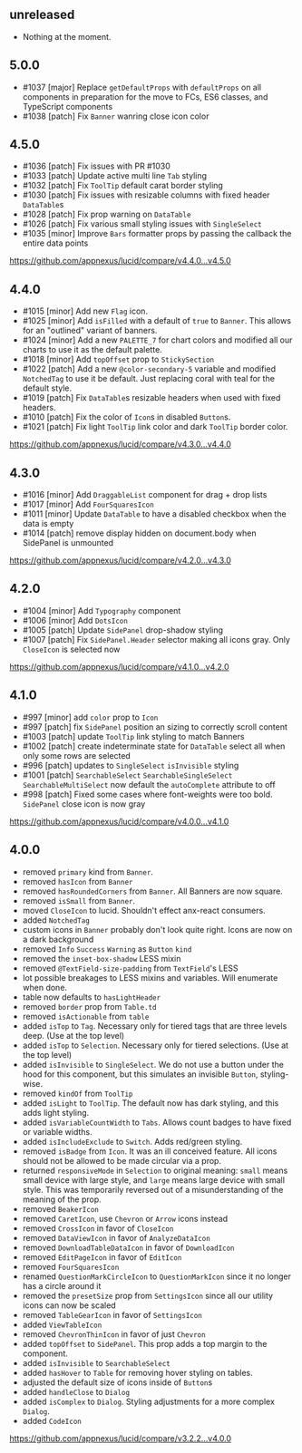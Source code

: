 ## unreleased

- Nothing at the moment.

## 5.0.0

- #1037 [major] Replace `getDefaultProps` with `defaultProps` on all components in preparation for the move to FCs, ES6 classes, and TypeScript components
- #1038 [patch] Fix `Banner` wanring close icon color

## 4.5.0

- #1036 [patch] Fix issues with PR #1030
- #1033 [patch] Update active multi line `Tab` styling
- #1032 [patch] Fix `ToolTip` default carat border styling
- #1030 [patch] Fix issues with resizable columns with fixed header `DataTable`s
- #1028 [patch] Fix prop warning on `DataTable`
- #1026 [patch] Fix various small styling issues with `SingleSelect`
- #1035 [minor] Improve `Bars` formatter props by passing the callback the entire data points

https://github.com/appnexus/lucid/compare/v4.4.0...v4.5.0

## 4.4.0

- #1015 [minor] Add new `Flag` icon.
- #1025 [minor] Add `isFilled` with a default of `true` to `Banner`. This allows for an "outlined" variant of banners.
- #1024 [minor] Add a new `PALETTE_7` for chart colors and modified all our charts to use it as the default palette.
- #1018 [minor] Add `topOffset` prop to `StickySection`
- #1022 [patch] Add a new `@color-secondary-5` variable and modified `NotchedTag` to use it be default. Just replacing coral with teal for the default style.
- #1019 [patch] Fix `DataTable`s resizable headers when used with fixed headers.
- #1010 [patch] Fix the color of `Icon`s in disabled `Button`s.
- #1021 [patch] Fix light `ToolTip` link color and dark `ToolTip` border color.

https://github.com/appnexus/lucid/compare/v4.3.0...v4.4.0

## 4.3.0

- #1016 [minor] Add `DraggableList` component for drag + drop lists
- #1017 [minor] Add `FourSquaresIcon`
- #1011 [minor] Update `DataTable` to have a disabled checkbox when the data is empty
- #1014 [patch] remove display hidden on document.body when SidePanel is unmounted

https://github.com/appnexus/lucid/compare/v4.2.0...v4.3.0

## 4.2.0

- #1004 [minor] Add `Typography` component
- #1006 [minor] Add `DotsIcon`
- #1005 [patch] Update `SidePanel` drop-shadow styling
- #1007 [patch] Fix `SidePanel.Header` selector making all icons gray.  Only `CloseIcon` is selected now

https://github.com/appnexus/lucid/compare/v4.1.0...v4.2.0

## 4.1.0

- #997 [minor] add `color` prop to `Icon`
- #997 [patch] fix `SidePanel` position an sizing to correctly scroll content
- #1003 [patch] update `ToolTip` link styling to match Banners
- #1002 [patch] create indeterminate state for `DataTable` select all when only some rows are selected
- #996 [patch] updates to `SingleSelect` `isInvisible` styling
- #1001 [patch] `SearchableSelect` `SearchableSingleSelect` `SearchableMultiSelect` now default the `autoComplete` attribute to off
- #998 [patch] Fixed some cases where font-weights were too bold. `SidePanel` close icon is now gray

https://github.com/appnexus/lucid/compare/v4.0.0...v4.1.0

## 4.0.0

- removed `primary` kind from `Banner`.
- removed `hasIcon` from `Banner`
- removed `hasRoundedCorners` from `Banner`.  All Banners are now square.
- removed `isSmall` from `Banner`.
- moved `CloseIcon` to lucid.  Shouldn't effect anx-react consumers.
- added `NotchedTag`
- custom icons in `Banner` probably don't look quite right.  Icons are now on a dark background
- removed `Info` `Success` `Warning` as `Button` `kind`
- removed the `inset-box-shadow` LESS mixin
- removed `@TextField-size-padding` from `TextField`'s LESS
- lot possible breakages to LESS mixins and variables.  Will enumerate when done.
- table now defaults to `hasLightHeader`
- removed `border` prop from `Table.td`
- removed `isActionable` from `table`
- added `isTop` to `Tag`. Necessary only for tiered tags that are three levels deep. (Use at the top level)
- added `isTop` to `Selection`. Necessary only for tiered selections. (Use at the top level)
- added `isInvisible` to `SingleSelect`. We do not use a button under the hood for this component, but this simulates an invisible `Button`, styling-wise.
- removed `kindOf` from `ToolTip`
- added `isLight` to `ToolTip`. The default now has dark styling, and this adds light styling.
- added `isVariableCountWidth` to `Tabs`. Allows count badges to have fixed or variable widths.
- added `isIncludeExclude` to `Switch`. Adds red/green styling.
- removed `isBadge` from `Icon`. It was an ill conceived feature. All icons should not be allowed to be made circular via a prop.
- returned `responsiveMode` in `Selection` to original meaning: `small` means small device with large style, and `large` means large device with small style. This was temporarily reversed out of a misunderstanding of the meaning of the prop.
- removed `BeakerIcon`
- removed `CaretIcon`, use `Chevron` or `Arrow` icons instead
- removed `CrossIcon` in favor of `CloseIcon`
- removed `DataViewIcon` in favor of `AnalyzeDataIcon`
- removed `DownloadTableDataIcon` in favor of `DownloadIcon`
- removed `EditPageIcon` in favor of `EditIcon`
- removed `FourSquaresIcon`
- renamed `QuestionMarkCircleIcon` to `QuestionMarkIcon` since it no longer has a circle around it
- removed the `presetSize` prop from `SettingsIcon` since all our utility icons can now be scaled
- removed `TableGearIcon` in favor of `SettingsIcon`
- added `ViewTableIcon`
- removed `ChevronThinIcon` in favor of just `Chevron`
- added `topOffset` to `SidePanel`. This prop adds a top margin to the component.
- added `isInvisible` to `SearchableSelect`
- added `hasHover` to `Table` for removing hover styling on tables.
- adjusted the default size of icons inside of `Button`s
- added `handleClose` to `Dialog`
- added `isComplex` to `Dialog`. Styling adjustments for a more complex `Dialog`.
- added `CodeIcon`

https://github.com/appnexus/lucid/compare/v3.2.2...v4.0.0
